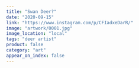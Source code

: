 ```yaml
---
title: "Swan Deer?"
date: "2020-09-15"
link: "https://www.instagram.com/p/CFIadxeDarR/"
image: "artwork/0001.jpg"
image_location: "local"
tags: "deer artist"
product: false
category: "art"
appear_on_index: false
---
```

